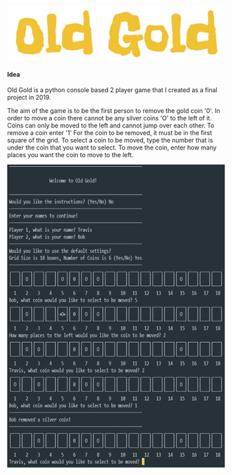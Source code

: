 <img src="https://raw.githubusercontent.com/travisbyr/Old-Gold/main/Documentation%20Images/logo.png">

<h4>Idea</h4>

Old Gold is a python console based 2 player game that I created as a final project in 2019.

The aim of the game is to be the first person to remove the gold coin '0'. In order to move a coin there cannot be any silver coins 'O' to the left of it. Coins can only be moved to the left and cannot jump over each other. To remove a coin enter '1' For the coin to be removed, it must be in the first square of the grid. To select a coin to be moved, type the number that is under the coin that you want to select. To move the coin, enter how many places you want the coin to move to the left.

<img src="https://raw.githubusercontent.com/travisbyr/Old-Gold/main/Documentation%20Images/code.png" height="700">
